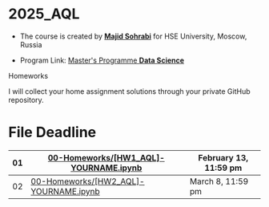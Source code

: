 # 2025_AQL

- The course is created by [**Majid Sohrabi**](https://www.hse.ru/en/org/persons/401648437) for HSE University, Moscow, Russia

- Program Link: [Master's Programme **Data Science**](https://www.hse.ru/en/ma/datasci/)

Homeworks

I will collect your home assignment solutions through your private GitHub repository.

#	File	Deadline

| 01 | [00-Homeworks/[HW1_AQL]-YOURNAME.ipynb](00-Homeworks/[HW1_AQL]-YOURNAME.ipynb)| February 13, 11:59 pm |
| -- | ------------------------| ------- |
| 02 | [00-Homeworks/[HW2_AQL]-YOURNAME.ipynb](00-Homeworks/[HW2_AQL]-YOURNAME.ipynb)  | March 8, 11:59 pm |
